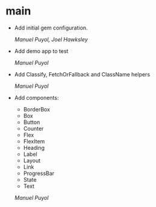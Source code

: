 # main

* Add initial gem configuration.

    *Manuel Puyol, Joel Hawksley*

* Add demo app to test

    *Manuel Puyol*

* Add Classify, FetchOrFallback and ClassName helpers

    *Manuel Puyol*

* Add components:
    * BorderBox
    * Box
    * Button
    * Counter
    * Flex
    * FlexItem
    * Heading
    * Label
    * Layout
    * Link
    * ProgressBar
    * State
    * Text

    *Manuel Puyol*

